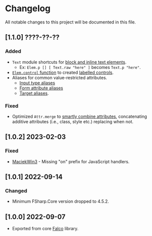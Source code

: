 # Changelog

All notable changes to this project will be documented in this file.

## [1.1.0] ????-??-??

### Added

- `Text` module shortcuts for [block and inline text elements](https://github.com/pimbrouwers/Falco.Markup/commit/698dc18c0cff68963d940acad6f3ef6236408aa3).
    - Ex: `Elem.p [] [ Text.raw "here" ]` becomes `Text.p "here"`.
- [`Elem.control` function](https://github.com/pimbrouwers/Falco.Markup/commit/d37781f00b8a03e81d6d91f2b5d3de8d3ea3b06b#diff-818bc527331da89889c0b1327a3ab4246c46da1765f3316c3d7524e25d9e47f1R367) to created [labelled controls](https://developer.mozilla.org/en-US/docs/Web/HTML/Element/label).
- Aliases for common value-restricted attributes.
    - [Input type aliases](https://github.com/pimbrouwers/Falco.Markup/commit/c178c2b32b21945c64efb6fbfbcb4063249c5926#diff-77db9ea3c76df965322b32745ae581fa169b279d8ee42f882e76787c1e9a4e44R443)
    - [Form attribute aliases](https://github.com/pimbrouwers/Falco.Markup/commit/9f8a50623b1b7004f8ced3357b1656048be053d5)
    - [Target aliases](https://github.com/pimbrouwers/Falco.Markup/commit/118e8fd47d6418143ef76b904413634976f76448#diff-77db9ea3c76df965322b32745ae581fa169b279d8ee42f882e76787c1e9a4e44R443).

### Fixed

- Optimized `Attr.merge` to [smartly combine attributes](https://github.com/pimbrouwers/Falco.Markup/commit/c178c2b32b21945c64efb6fbfbcb4063249c5926), concatenating additive attributes (i.e., class, style etc.) replacing when not.

## [1.0.2] 2023-02-03

### Fixed

- [MaciekWin3](https://github.com/pimbrouwers/Falco.Markup/pull/4) - Missing "on" prefix for JavaScript handlers.

## [1.0.1] 2022-09-14

### Changed

- Minimum FSharp.Core version dropped to 4.5.2.

## [1.0.0] 2022-09-07

- Exported from core [Falco](https://github.com/pimbrouwers/Falco) library.